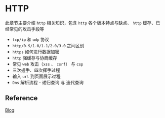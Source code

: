 # HTTP


此章节主要介绍 `http` 相关知识，包含 `http` 各个版本特点与缺点、 `http` 缓存、已经常见的攻击手段等


- `tcp/ip` 和 `udp` 协议
- `http/0.9/1.0/1.1/2.0/3.0` 之间区别
- `https` 如何进行数据加密
- `http` 强缓存与协商缓存
- 常见 `web` 攻击（`xss` 、 `csrf`） 与 `csp`
- 三次握手、四次挥手过程
- 输入 `url` 到页面展示过程
- `Dns` 解析流程 - 递归查询 与 迭代查询


## Reference

[Blog](https://blog.poetries.top/browser-working-principle/)
